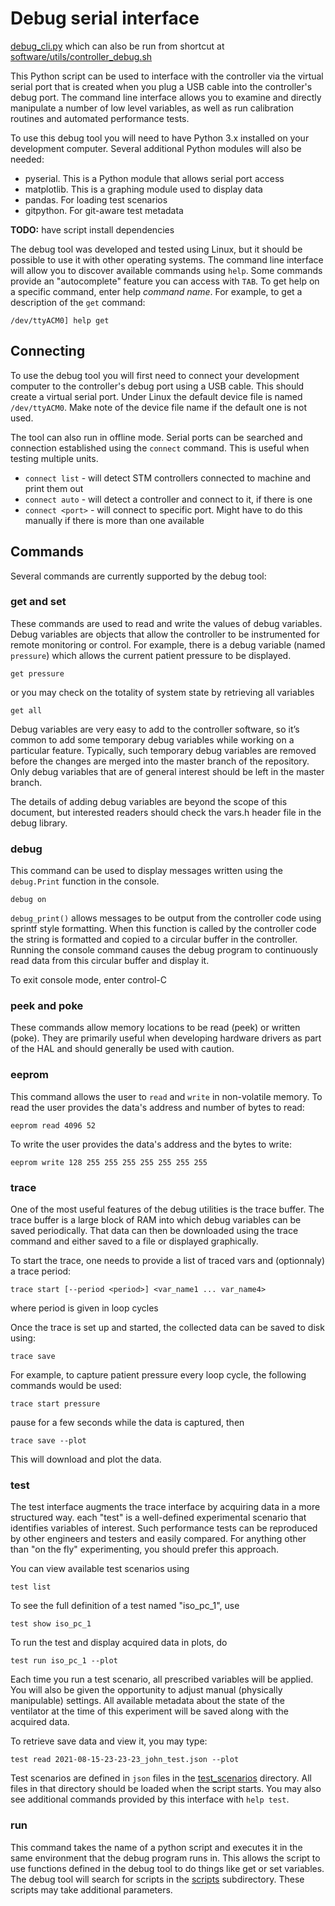 # Debug serial interface

[debug_cli.py](debug_cli.py) which can also be run from shortcut at
[software/utils/controller_debug.sh](../controller_debug.sh)

This Python script can be used to interface with the controller via the virtual serial port that is created when you plug a USB cable into the controller's debug port. The command line interface allows you to examine and directly manipulate a number of low level variables, as well as run calibration routines and automated performance tests.

To use this debug tool you will need to have Python 3.x installed on your development computer.  Several additional Python modules will also be needed:
- pyserial.  This is a Python module that allows serial port access
- matplotlib.  This is a graphing module used to display data
- pandas. For  loading test scenarios
- gitpython.  For git-aware test metadata

**TODO:** have script install dependencies

The debug tool was developed and tested using Linux, but it should be possible to use it with other operating systems. The command line interface will allow you to discover available commands using `help`. Some commands provide an "autocomplete" feature you can access with `TAB`. To get help on a specific command, enter help _command name_.  For example, to get a description of the `get` command:
```
/dev/ttyACM0] help get
```

## Connecting

To use the debug tool you will first need to connect your development computer to the controller's debug port using a USB cable.  This should create a virtual serial port.  Under Linux the default device file is named `/dev/ttyACM0`.  Make note of the device file name if the default one is not used.

The tool can also run in offline mode. Serial ports can be searched and connection established using the `connect` command. This is useful when testing multiple units.

- `connect list` - will detect STM controllers connected to machine and print them out
- `connect auto` - will detect a controller and connect to it, if there is one
- `connect <port>` - will connect to specific port. Might have to do this manually if there is more than one available

## Commands

Several commands are currently supported by the debug tool:

### get and set
These commands are used to read and write the values of debug variables.  Debug variables are objects that allow the controller to be instrumented for remote monitoring or control.  For example, there is a debug variable (named `pressure`) which allows the current patient pressure to be displayed.
```
get pressure
```
or you may check on the totality of system state by retrieving all variables

```
get all
```

Debug variables are very easy to add to the controller software, so it’s common to add some temporary debug variables while working on a particular feature. Typically, such temporary debug variables are removed before the changes are merged into the master branch of the repository.  Only debug variables that are of general interest should be left in the master branch.

The details of adding debug variables are beyond the scope of this document, but interested readers should check the vars.h header file in the debug library.

### debug

This command can be used to display messages written using the `debug.Print` function in the console.

```
debug on
```

`debug_print()` allows messages to be output from the controller code using sprintf style formatting.  When this function is called by the controller code the string is formatted and copied to a circular buffer in the controller.  Running the console command causes the debug program to continuously read data from this circular buffer and display it.

To exit console mode, enter control-C

### peek and poke
These commands allow memory locations to be read (peek) or written (poke).  They are primarily useful when developing hardware drivers as part of the HAL and should generally be used with caution.

### eeprom
This command allows the user to `read` and `write` in non-volatile memory.
To read the user provides the data's address and number of bytes to read:
```
eeprom read 4096 52
```
To write the user provides the data's address and the bytes to write:
```
eeprom write 128 255 255 255 255 255 255 255
```

### trace
One of the most useful features of the debug utilities is the trace buffer.  The trace buffer is a large block of RAM into which debug variables can be saved periodically.  That data can then be downloaded using the trace command and either saved to a file or displayed graphically.

To start the trace, one needs to provide a list of traced vars and (optionnaly) a trace period:
```
trace start [--period <period>] <var_name1 ... var_name4>
```
where period is given in loop cycles

Once the trace is set up and started, the collected data can be saved to disk using:
```
trace save
```
For example, to capture patient pressure every loop cycle, the following commands would be used:
```
trace start pressure
```
pause for a few seconds while the data is captured, then
```
trace save --plot
```
This will download and plot the data.

### test
The test interface augments the trace interface by acquiring data in a more structured way. each "test" is a well-defined experimental scenario that identifies variables of interest. Such performance tests can be reproduced by other engineers and testers and easily compared. For anything other than "on the fly" experimenting, you should prefer this approach.

You can view available test scenarios using
```
test list
```

To see the full definition of a test named "iso_pc_1", use
```
test show iso_pc_1
```

To run the test and display acquired data in plots, do
```
test run iso_pc_1 --plot
```

Each time you run a test scenario, all prescribed variables will be applied. You will also be given the opportunity to adjust manual (physically manipulable) settings. All available metadata about the state of the ventilator at the time of this experiment will be saved along with the acquired data.

To retrieve save data and view it, you may type:
```
test read 2021-08-15-23-23-23_john_test.json --plot
```

Test scenarios are defined in `json` files in the [test_scenarios](test_scenarios) directory. All files in that directory should be loaded when the script starts. You may also see additional commands provided by this interface with `help test`.

### run
This command takes the name of a python script and executes it in the same environment that the debug program runs in.  This allows the script to use functions defined in the debug tool to do things like get or set variables.
The debug tool will search for scripts in the [scripts](scripts) subdirectory. These scripts may take additional parameters.
